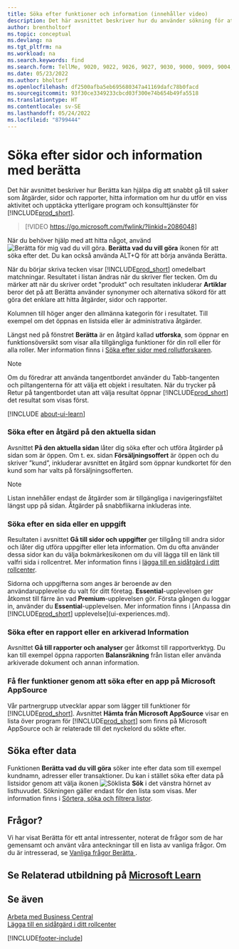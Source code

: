 ```yaml
---
title: Söka efter funktioner och information (innehåller video)
description: Det här avsnittet beskriver hur du använder sökning för att hitta åtgärder, sidor, rapporter, dokumentation och data, samt andra program och rådgivning.
author: brentholtorf
ms.topic: conceptual
ms.devlang: na
ms.tgt_pltfrm: na
ms.workload: na
ms.search.keywords: find
ms.search.form: TellMe, 9020, 9022, 9026, 9027, 9030, 9000, 9009, 9004, 9005, 9024, 9006, 9007, 9010, 9016, 9017
ms.date: 05/23/2022
ms.author: bholtorf
ms.openlocfilehash: df2500afba5eb695680347a41169dafc78b0facd
ms.sourcegitcommit: 93f30ce3349233cbcd03f300e74b654b49fa5518
ms.translationtype: HT
ms.contentlocale: sv-SE
ms.lasthandoff: 05/24/2022
ms.locfileid: "8799444"
---
```

# <a name="finding-pages-and-information-with-tell-me"></a>Söka efter sidor och information med berätta  
Det här avsnittet beskriver hur Berätta kan hjälpa dig att snabbt gå till saker som åtgärder, sidor och rapporter, hitta information om hur du utför en viss aktivitet och upptäcka ytterligare program och konsulttjänster för [!INCLUDE[prod_short](includes/prod_short.md)].  


> [!VIDEO https://go.microsoft.com/fwlink/?linkid=2086048]

När du behöver hjälp med att hitta något, använd ![Berätta för mig vad du vill göra.](media/ui-search/search.png "Sök efter sida eller rapport") **Berätta vad du vill göra** ikonen för att söka efter det. Du kan också använda ALT+Q för att börja använda Berätta.

När du börjar skriva tecken visar [!INCLUDE[prod_short](includes/prod_short.md)] omedelbart matchningar. Resultatet i listan ändras när du skriver fler tecken. Om du märker att när du skriver ordet "produkt" och resultaten inkluderar **Artiklar** beror det på att Berätta använder synonymer och alternativa sökord för att göra det enklare att hitta åtgärder, sidor och rapporter.

Kolumnen till höger anger den allmänna kategorin för i resultatet. Till exempel om det öppnas en listsida eller är administrativa åtgärder.  

Längst ned på fönstret **Berätta** är en åtgärd kallad **utforska**, som öppnar en funktionsöversikt som visar alla tillgängliga funktioner för din roll eller för alla roller. Mer information finns i [Söka efter sidor med rollutforskaren](ui-role-explorer.md).

> [!NOTE]  
>   Om du föredrar att använda tangentbordet använder du Tabb-tangenten och piltangenterna för att välja ett objekt i resultaten. När du trycker på Retur på tangentbordet utan att välja resultat öppnar [!INCLUDE[prod_short](includes/prod_short.md)] det resultat som visas först.

[!INCLUDE [about-ui-learn](includes/about-ui-learn.md)]

### <a name="finding-an-action-on-the-current-page"></a>Söka efter en åtgärd på den aktuella sidan
Avsnittet **På den aktuella sidan** låter dig söka efter och utföra åtgärder på sidan som är öppen. Om t. ex. sidan **Försäljningsoffert** är öppen och du skriver ”kund”, inkluderar avsnittet en åtgärd som öppnar kundkortet för den kund som har valts på försäljningsofferten.

> [!NOTE]  
>   Listan innehåller endast de åtgärder som är tillgängliga i navigeringsfältet längst upp på sidan. Åtgärder på snabbflikarna inkluderas inte.  

### <a name="finding-a-page-or-a-task"></a>Söka efter en sida eller en uppgift
Resultaten i avsnittet **Gå till sidor och uppgifter** ger tillgång till andra sidor och låter dig utföra uppgifter eller leta information. Om du ofta använder dessa sidor kan du välja bokmärkesikonen om du vill lägga till en länk till valfri sida i rollcentret. Mer information finns i [lägga till en sidåtgärd i ditt rollcenter](ui-bookmarks.md).

Sidorna och uppgifterna som anges är beroende av den användarupplevelse du valt för ditt företag. **Essential**-upplevelsen ger åtkomst till färre än vad **Premium**-upplevelsen gör. Första gången du loggar in, använder du **Essential**-upplevelsen. Mer information finns i [Anpassa din [!INCLUDE[prod_short](includes/prod_short.md)] upplevelse](ui-experiences.md).

### <a name="finding-a-report-or-archived-information"></a>Söka efter en rapport eller en arkiverad Information
Avsnittet **Gå till rapporter och analyser** ger åtkomst till rapportverktyg. Du kan till exempel öppna rapporten **Balansräkning** från listan eller använda arkiverade dokument och annan information.  

<!-- removed in v20 because of Help pane
### Finding Information in the Help
Under **Documentation** you will see articles from the [!INCLUDE[prod_short](includes/prod_short.md)] documentation that describe concepts and provide step-by-step guidance for completing tasks in the application.    

> [!NOTE]  
> Documentation for third-party extensions is not included in the results.
-->

### <a name="getting-more-functionality-by-finding-an-app-on-microsoft-appsource"></a>Få fler funktioner genom att söka efter en app på Microsoft AppSource
Vår partnergrupp utvecklar appar som lägger till funktioner för [!INCLUDE[prod_short](includes/prod_short.md)]. Avsnittet **Hämta från Microsoft AppSource** visar en lista över program för [!INCLUDE[prod_short](includes/prod_short.md)] som finns på Microsoft AppSource och är relaterade till det nyckelord du sökte efter.

## <a name="searching-for-data"></a>Söka efter data
Funktionen **Berätta vad du vill göra** söker inte efter data som till exempel kundnamn, adresser eller transaktioner. Du kan i stället söka efter data på listsidor genom att välja ikonen ![Söklista](media/ui-search/search-list.png "Ikon för Söklista") **Sök** i det vänstra hörnet av listhuvudet. Sökningen gäller endast för den lista som visas. Mer information finns i [Sörtera, söka och filtrera listor](ui-enter-criteria-filters.md).

## <a name="questions"></a>Frågor?
Vi har visat Berätta för ett antal intressenter, noterat de frågor som de har gemensamt och använt våra anteckningar till en lista av vanliga frågor. Om du är intresserad, se [Vanliga frågor Berätta ](ui-search-faq.md).

## <a name="see-related-training-at-microsoft-learn"></a>Se Relaterad utbildning på [Microsoft Learn](/learn/modules/user-interface-dynamics-365-business-central/index)

## <a name="see-also"></a>Se även
[Arbeta med Business Central](ui-work-product.md)  
[Lägga till en sidåtgärd i ditt rollcenter](ui-bookmarks.md)


[!INCLUDE[footer-include](includes/footer-banner.md)]
